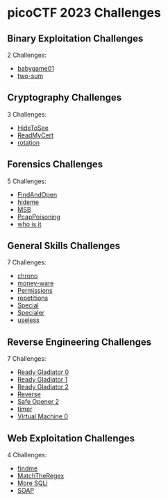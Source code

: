 # picoCTF 2023 Challenges

## Binary Exploitation Challenges

2 Challenges:
- [babygame01](Binary_Exploitation/babygame01.md)
- [two-sum](Binary_Exploitation/two-sum.md)

## Cryptography Challenges

3 Challenges:
- [HideToSee](Cryptography/HideTooSee.md)
- [ReadMyCert](Cryptography/ReadMyCert.md)
- [rotation](Cryptography/rotation.md)

## Forensics Challenges

5 Challenges: 
- [FindAndOpen](Forensics/FindAndOpen.md)
- [hideme](Forensics/hideme.md)
- [MSB](Forensics/MSB.md)
- [PcapPoisoning](Forensics/PcapPoisoning.md)
- [who is it](Forensics/who_is_it.md)

## General Skills Challenges

7 Challenges:
- [chrono](General_Skills/chrono.md)
- [money-ware](General_Skills/money-ware.md)
- [Permissions](General_Skills/Permissions.md)
- [repetitions](General_Skills/repetitions.md)
- [Special](General_Skills/Special.md)
- [Specialer](General_Skills/Specialer.md)
- [useless](General_Skills/useless.md)

## Reverse Engineering Challenges

7 Challenges:
- [Ready Gladiator 0](Reverse_Engineering/Ready_Gladiator_0.md)
- [Ready Gladiator 1](Reverse_Engineering/Ready_Gladiator_1.md)
- [Ready Gladiator 2](Reverse_Engineering/Ready_Gladiator_2.md)
- [Reverse](Reverse_Engineering/Reverse.md)
- [Safe Opener 2](Reverse_Engineering/Safe_Opener_2.md)
- [timer](Reverse_Engineering/timer.md)
- [Virtual Machine 0](Reverse_Engineering/Virtual_Machine_0.md)

## Web Exploitation Challenges

4 Challenges:
- [findme](Web_Exploitation/findme.md) 
- [MatchTheRegex](Web_Exploitation/MatchTheRegex.md)
- [More SQLi](Web_Exploitation/More_SQLi.md)
- [SOAP](Web_Exploitation/SOAP.md)
